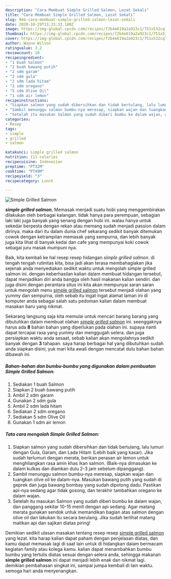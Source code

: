 ```yaml
---
description: "Cara Membuat Simple Grilled Salmon, Lezat Sekali"
title: "Cara Membuat Simple Grilled Salmon, Lezat Sekali"
slug: 944-cara-membuat-simple-grilled-salmon-lezat-sekali
date: 2020-10-29T13:33:33.180Z
image: https://img-global.cpcdn.com/recipes/f2b4e619a2a923c1/751x532cq70/simple-grilled-salmon-foto-resep-utama.jpg
thumbnail: https://img-global.cpcdn.com/recipes/f2b4e619a2a923c1/751x532cq70/simple-grilled-salmon-foto-resep-utama.jpg
cover: https://img-global.cpcdn.com/recipes/f2b4e619a2a923c1/751x532cq70/simple-grilled-salmon-foto-resep-utama.jpg
author: Wayne Wilson
ratingvalue: 3.2
reviewcount: 10
recipeingredient:
- "1 buah Salmon"
- "2 buah bawang putih"
- "2 sdm garam"
- "2 sdm gula"
- "2 sdm lada hitam"
- "2 sdm oregano"
- "5 sdm Olive Oil"
- "1 sdm air lemon"
recipeinstructions:
- "Siapkan salmon yang sudah dibersihkan dan tidak bertulang, lalu lumuri dengan Gula, Garam, dan Lada Hitam (Lebih baik yang kasar). Jika sudah terlumuri dengan merata, berikan perasan air lemon untuk menghilangkan rasa amin khas ikan salmon. (Baik-nya dimasukan ke dalam kulkas dan diamkan dulu 2-3 jam sebelum dipanggang)."
- "Sambil menunggu salmon bumbu-nya meresap, siapkan wajan dan tuangkan olive oil ke dalam-nya. Masukan bawang putih yang sudah di geprek dan juga bawang bombay yang sudah dipotong dadu. Pastikan api-nya sedang agar tidak gosong, dan terakhir tambahkan oregano ke dalam wajan."
- "Setelah itu masukan Salmon yang sudah diberi bumbu ke dalam wajan, dan panggang sekitar 10-15 menit dengan api sedang. Agar matang merata gunakan sendok untuk memandikan bagian atas salmon dengan olive oil dan lakukan itu secara berulang. Jika sudah terlihat matang matikan api dan sajikan diatas piring!"
categories:
- Resep
tags:
- simple
- grilled
- salmon

katakunci: simple grilled salmon 
nutrition: 111 calories
recipecuisine: Indonesian
preptime: "PT32M"
cooktime: "PT49M"
recipeyield: "3"
recipecategory: Lunch

---
```



![Simple Grilled Salmon](https://img-global.cpcdn.com/recipes/f2b4e619a2a923c1/751x532cq70/simple-grilled-salmon-foto-resep-utama.jpg)

<b><i>simple grilled salmon</i></b>, Memasak menjadi suatu hobi yang menggembirakan dilakukan oleh berbagai kalangan. tidak hanya para perempuan, sebagian laki laki juga banyak yang senang dengan hobi ini. walau hanya untuk sekedar berpesta dengan rekan atau memang sudah menjadi passion dalam dirinya. maka dari itu dalam dunia chef sekarang sedikit banyak ditemukan cowok dengan ketrampilan memasak yang sempurna, dan lebih banyak juga kita lihat di banyak kedai dan cafe yang mempunyai koki cowok sebagai juru masak mumpuni nya.

Baik, kita kembali ke hal resep resep hidangan <i>simple grilled salmon</i>. di tengah tengah rutinitas kita, bisa jadi akan terasa membahagiakan jika sejenak anda menyediakan sedikit waktu untuk mengolah simple grilled salmon ini. dengan keberhasilan kalian dalam membuat hidangan tersebut, dapat menjadikan diri anda bangga oleh hasil makanan kalian sendiri. dan juga disini dengan perantara situs ini kita akan mempunyai saran saran untuk mengolah menu <u>simple grilled salmon</u> tersebut menjadi olahan yang yummy dan sempurna, oleh sebab itu ingat ingat alamat laman ini di komputer anda sebagai salah satu pedoman kalian dalam membuat masakan baru yang nikmat.




Sekarang langsung saja kita memulai untuk mencari barang barang yang dibutuhkan dalam membuat olahan <u><i>simple grilled salmon</i></u> ini. seenggaknya harus ada <b>8</b> bahan bahan yang diperlukan pada olahan ini. supaya nanti dapat tercapai rasa yang yummy dan menggugah selera. dan juga persiapkan waktu anda sesaat, sebab kalian akan mengolahnya sedikit banyak dengan <b>3</b> tahapan. saya harap berbagai hal yang dibutuhkan sudah anda siapkan disini, yuk mari kita awali dengan mencatat dulu bahan bahan dibawah ini.

<!--inarticleads1-->

##### Bahan-bahan dan bumbu-bumbu yang digunakan dalam pembuatan Simple Grilled Salmon:

1. Sediakan 1 buah Salmon
1. Siapkan 2 buah bawang putih
1. Ambil 2 sdm garam
1. Gunakan 2 sdm gula
1. Ambil 2 sdm lada hitam
1. Sediakan 2 sdm oregano
1. Sediakan 5 sdm Olive Oil
1. Gunakan 1 sdm air lemon




<!--inarticleads2-->

##### Tata cara mengolah Simple Grilled Salmon:

1. Siapkan salmon yang sudah dibersihkan dan tidak bertulang, lalu lumuri dengan Gula, Garam, dan Lada Hitam (Lebih baik yang kasar). Jika sudah terlumuri dengan merata, berikan perasan air lemon untuk menghilangkan rasa amin khas ikan salmon. (Baik-nya dimasukan ke dalam kulkas dan diamkan dulu 2-3 jam sebelum dipanggang).
1. Sambil menunggu salmon bumbu-nya meresap, siapkan wajan dan tuangkan olive oil ke dalam-nya. Masukan bawang putih yang sudah di geprek dan juga bawang bombay yang sudah dipotong dadu. Pastikan api-nya sedang agar tidak gosong, dan terakhir tambahkan oregano ke dalam wajan.
1. Setelah itu masukan Salmon yang sudah diberi bumbu ke dalam wajan, dan panggang sekitar 10-15 menit dengan api sedang. Agar matang merata gunakan sendok untuk memandikan bagian atas salmon dengan olive oil dan lakukan itu secara berulang. Jika sudah terlihat matang matikan api dan sajikan diatas piring!




Demikian sedikit ulasan masakan tentang resep resep <u>simple grilled salmon</u> yang lezat. kita harap kalian dapat paham dengan penjelasan diatas, dan kamu dapat memasak lagi di saat lain untuk di hidangkan dalam bermacam kegiatan family atau kolega kamu. kalian dapat menambahkan bumbu bumbu yang tertulis diatas sesuai dengan selera anda, sehingga makanan <b>simple grilled salmon</b> ini dapat menjadi lebih enak dan nikmat lagi. demikian pembahasan singkat ini, sampai jumpa kembali di lain waktu. semoga hari anda menyenangkan.
